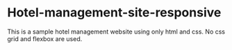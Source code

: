 # Hotel-management-site-responsive
This is a sample hotel management website using only html and css.
No css grid and flexbox are used.
